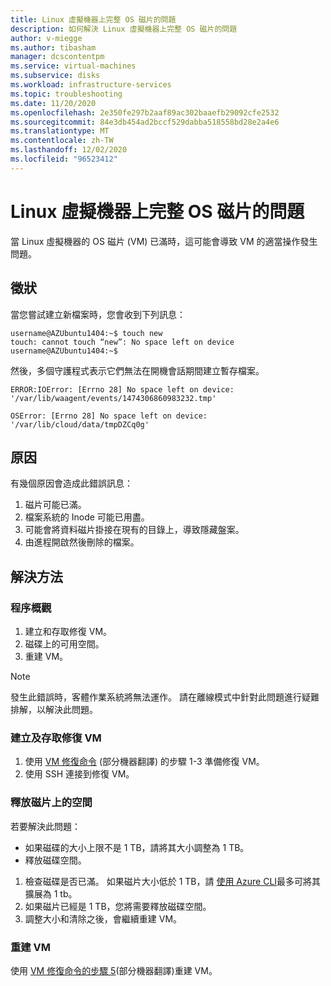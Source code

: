 ```yaml
---
title: Linux 虛擬機器上完整 OS 磁片的問題
description: 如何解決 Linux 虛擬機器上完整 OS 磁片的問題
author: v-miegge
ms.author: tibasham
manager: dcscontentpm
ms.service: virtual-machines
ms.subservice: disks
ms.workload: infrastructure-services
ms.topic: troubleshooting
ms.date: 11/20/2020
ms.openlocfilehash: 2e350fe297b2aaf89ac302baaefb29092cfe2532
ms.sourcegitcommit: 84e3db454ad2bccf529dabba518558bd28e2a4e6
ms.translationtype: MT
ms.contentlocale: zh-TW
ms.lasthandoff: 12/02/2020
ms.locfileid: "96523412"
---
```

# <a name="issues-with-a-full-os-disk-on-a-linux-virtual-machine"></a>Linux 虛擬機器上完整 OS 磁片的問題

當 Linux 虛擬機器的 OS 磁片 (VM) 已滿時，這可能會導致 VM 的適當操作發生問題。

## <a name="symptom"></a>徵狀

當您嘗試建立新檔案時，您會收到下列訊息：

```
username@AZUbuntu1404:~$ touch new 
touch: cannot touch “new”: No space left on device 
username@AZUbuntu1404:~$
```

然後，多個守護程式表示它們無法在開機會話期間建立暫存檔案。

```
ERROR:IOError: [Errno 28] No space left on device: '/var/lib/waagent/events/1474306860983232.tmp' 
    
OSError: [Errno 28] No space left on device: '/var/lib/cloud/data/tmpDZCq0g'
```
    
## <a name="cause"></a>原因

有幾個原因會造成此錯誤訊息：

1. 磁片可能已滿。
1. 檔案系統的 Inode 可能已用盡。
1. 可能會將資料磁片掛接在現有的目錄上，導致隱藏盤案。
1. 由進程開啟然後刪除的檔案。

## <a name="solution"></a>解決方法

### <a name="process-overview"></a>程序概觀

1. 建立和存取修復 VM。
1. 磁碟上的可用空間。
1. 重建 VM。

> [!NOTE]
> 發生此錯誤時，客體作業系統將無法運作。 請在離線模式中針對此問題進行疑難排解，以解決此問題。

### <a name="create-and-access-a-repair-vm"></a>建立及存取修復 VM

1. 使用 [VM 修復命令](./repair-linux-vm-using-azure-virtual-machine-repair-commands.md) \(部分機器翻譯\) 的步驟 1-3 準備修復 VM。
1. 使用 SSH 連接到修復 VM。

### <a name="free-up-space-on-the-disk"></a>釋放磁片上的空間

若要解決此問題：

- 如果磁碟的大小上限不是 1 TB，請將其大小調整為 1 TB。
- 釋放磁碟空間。

1. 檢查磁碟是否已滿。 如果磁片大小低於 1 TB，請 [使用 Azure CLI](../linux/expand-disks.md)最多可將其擴展為 1 tb。
1. 如果磁片已經是 1 TB，您將需要釋放磁碟空間。
1. 調整大小和清除之後，會繼續重建 VM。

### <a name="rebuild-the-vm"></a>重建 VM

使用 [VM 修復命令的步驟 5](./repair-linux-vm-using-azure-virtual-machine-repair-commands.md#repair-process-example)\(部分機器翻譯\)重建 VM。
